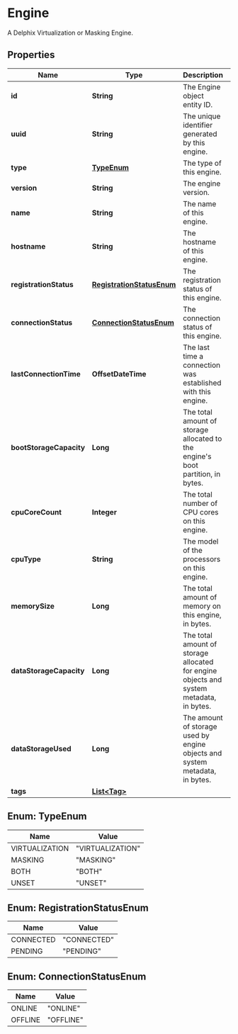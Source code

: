 

# Engine

A Delphix Virtualization or Masking Engine.

## Properties

Name | Type | Description | Notes
------------ | ------------- | ------------- | -------------
**id** | **String** | The Engine object entity ID. |  [optional]
**uuid** | **String** | The unique identifier generated by this engine. |  [optional]
**type** | [**TypeEnum**](#TypeEnum) | The type of this engine. |  [optional]
**version** | **String** | The engine version. |  [optional]
**name** | **String** | The name of this engine. |  [optional]
**hostname** | **String** | The hostname of this engine. |  [optional]
**registrationStatus** | [**RegistrationStatusEnum**](#RegistrationStatusEnum) | The registration status of this engine. |  [optional]
**connectionStatus** | [**ConnectionStatusEnum**](#ConnectionStatusEnum) | The connection status of this engine. |  [optional]
**lastConnectionTime** | **OffsetDateTime** | The last time a connection was established with this engine. |  [optional]
**bootStorageCapacity** | **Long** | The total amount of storage allocated to the engine&#39;s boot partition, in bytes. |  [optional]
**cpuCoreCount** | **Integer** | The total number of CPU cores on this engine. |  [optional]
**cpuType** | **String** | The model of the processors on this engine. |  [optional]
**memorySize** | **Long** | The total amount of memory on this engine, in bytes. |  [optional]
**dataStorageCapacity** | **Long** | The total amount of storage allocated for engine objects and system metadata, in bytes. |  [optional]
**dataStorageUsed** | **Long** | The amount of storage used by engine objects and system metadata, in bytes. |  [optional]
**tags** | [**List&lt;Tag&gt;**](Tag.md) |  |  [optional]



## Enum: TypeEnum

Name | Value
---- | -----
VIRTUALIZATION | &quot;VIRTUALIZATION&quot;
MASKING | &quot;MASKING&quot;
BOTH | &quot;BOTH&quot;
UNSET | &quot;UNSET&quot;



## Enum: RegistrationStatusEnum

Name | Value
---- | -----
CONNECTED | &quot;CONNECTED&quot;
PENDING | &quot;PENDING&quot;



## Enum: ConnectionStatusEnum

Name | Value
---- | -----
ONLINE | &quot;ONLINE&quot;
OFFLINE | &quot;OFFLINE&quot;



